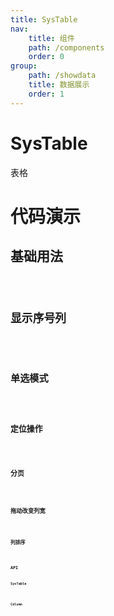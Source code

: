 ```yaml
---
title: SysTable
nav:
    title: 组件
    path: /components
    order: 0
group:
    path: /showdata
    title: 数据展示
    order: 1
---
```


# SysTable

表格

# 代码演示

## 基础用法

<code src="./demo/Basic.tsx">

## 显示序号列

<code src="./demo/RowNumberCol.tsx">

## 单选模式

<code src="./demo/Single.tsx">

## 定位操作

<code src="./demo/DefaultKey.tsx" title="定位操作" desc="暂只支持单值操作，带滚动条定位">

## 分页

<code src="./demo/Pagination.tsx">

## 拖动改变列宽

<code src="./demo/Resizable.tsx">

## 列排序

<code src="./demo/Sort.tsx">

## API

### SysTable
<API src="./SysTable.tsx" hideTitle exports='["default"]'></API>

### Column
<API src="./SysTable.tsx" hideTitle exports='["SysTableColumnTypeApi"]'></API>



